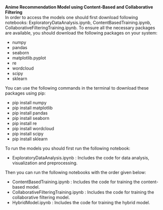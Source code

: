 **Anime Recommendation Model using Content-Based and Collaborative Filtering**
<br>In order to access the models one should first download following notebooks: ExploratoryDataAnalysis.ipynb, ContentBasedTraining.ipynb, CollaborativeFilteringTraining.ipynb. To ensure all the necessary packages are available, you should download the following packages on your system:
- numpy
- pandas
- seaborn
- matplotlib.pyplot
- re
- wordcloud
- scipy
- sklearn

You can use the following commands in the terminal to download these packages using pip:
- pip install numpy
- pip install matplotlib
- pip install pandas
- pip install seaborn
- pip install re
- pip install wordcloud
- pip install scipy
- pip install sklearn

To run the models you should first run the following notebook:
- ExploratoryDataAnalysis.ipynb : Includes the code for data analysis, visualization and preprocessing.

Then you can run the following notebooks with the order given below:
- ContentBasedTraining.ipynb : Includes the code for training the content-based model.
- CollaborativeFilteringTraining.ipynb : Includes the code for training the collaborative filtering model.
- HybridModel.ipynb : Includes the code for training the hybrid model.